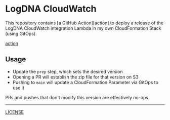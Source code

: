 # LogDNA CloudWatch

This repository contains [a GitHub Action][action] to deploy a release of the
LogDNA CloudWatch integration Lambda in my own CloudFormation Stack (using
GitOps).

[action](./.github/workflows/ci.yml)

## Usage

- Update the `prep` step, which sets the desired version
- Opening a PR will establish the zip file for that version on S3
- Pushing to `main` will update a CloudFormation Parameter via GitOps to use it

PRs and pushes that don't modify this version are effectively no-ops.

---

[LICENSE](./LICENSE)
